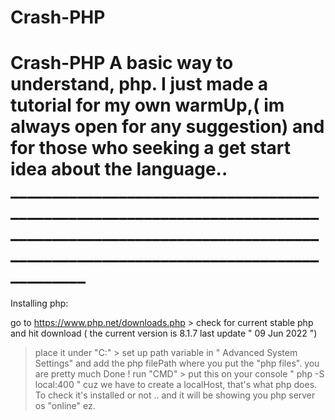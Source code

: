 # Crash-PHP
# Crash-PHP A basic way to understand, php. I just made a tutorial for my own warmUp,( im always open for any suggestion) and for those who seeking a get start idea about the language..  _____________________________________________________________________________________________________________________________________________________________


Installing php:


go to https://www.php.net/downloads.php > check for current stable php and hit download ( the current version is 8.1.7 last update " 09 Jun 2022 ")
> place it under "C:\" > set up path variable in " Advanced System Settings" and add the php filePath where you put the "php files". you are pretty much Done !
> run "CMD" > put this on your console " php -S local:400 " cuz we have to create a localHost, that's what php does. To check it's installed or not .. 
and it will be showing you php server os "online"
ez.
